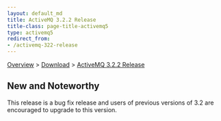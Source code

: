 ```yaml
---
layout: default_md
title: ActiveMQ 3.2.2 Release 
title-class: page-title-activemq5
type: activemq5
redirect_from:
- /activemq-322-release
---
```


[Overview](overview) > [Download](download) > [ActiveMQ 3.2.2 Release](activemq-322-release)

New and Noteworthy
------------------

This release is a bug fix release and users of previous versions of 3.2 are encouraged to upgrade to this version.